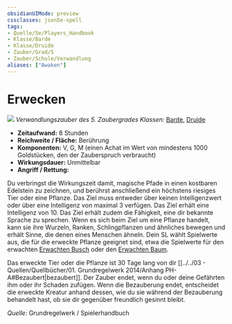 ```yaml
---
obsidianUIMode: preview
cssclasses: json5e-spell
tags:
- Quelle/5e/Players_Handbook
- Klasse/Barde
- Klasse/Druide
- Zauber/Grad/5
- Zauber/Schule/Verwandlung
aliases: ["Awaken"]
---
```

# Erwecken
![](../../../99%20-%20Setup/Files/Bildersammlung/Symbolik/Verwandlungszauber.webp#token)
*Verwandlungszauber des 5. Zaubergrades*
*Klassen:* [Barde](../Klassen/Barde.md), [Druide](../Klassen/Druide.md)

- **Zeitaufwand:** 8 Stunden
- **Reichweite / Fläche:** Berührung
- **Komponenten:** V, G, M (einen Achat im Wert von mindestens 1000 Goldstücken, den der Zauberspruch verbraucht)
- **Wirkungsdauer:** Unmittelbar
- **Angriff / Rettung:**

Du verbringst die Wirkungszeit damit, magische Pfade in einen kostbaren Edelstein zu zeichnen, und berührst anschließend ein höchstens riesiges Tier oder eine Pflanze. Das Ziel muss entweder über keinen Intelligenzwert oder über eine Intelligenz von maximal 3 verfügen. Das Ziel erhält eine Intelligenz von 10. Das Ziel erhält zudem die Fähigkeit, eine dir bekannte Sprache zu sprechen. Wenn es sich beim Ziel um eine Pflanze handelt, kann sie ihre Wurzeln, Ranken, Schlingpflanzen und ähnliches bewegen und erhält Sinne, die denen eines Menschen ähneln. Dein SL wählt Spielwerte aus, die für die erweckte Pflanze geeignet sind, etwa die Spielwerte für den erwachten [Erwachten Busch](../Bestiarium/Pflanzen/awakened-shrub.md) oder den [Erwachten Baum](../Bestiarium/Pflanzen/awakened-tree.md).

Das erweckte Tier oder die Pflanze ist 30 Tage lang von dir [[../../03 - Quellen/Quellbücher/01. Grundregelwerk 2014/Anhang PH-A#Bezaubert|bezaubert]]. Der Zauber endet, wenn du oder deine Gefährten ihm oder ihr Schaden zufügen. Wenn die Bezauberung endet, entscheidet die erweckte Kreatur anhand dessen, wie du sie während der Bezauberung behandelt hast, ob sie dir gegenüber freundlich gesinnt bleibt.

 *Quelle:* Grundregelwerk / Spielerhandbuch